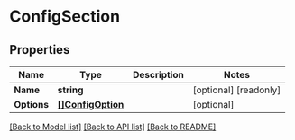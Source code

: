 # ConfigSection

## Properties

Name | Type | Description | Notes
------------ | ------------- | ------------- | -------------
**Name** | **string** |  | [optional] [readonly] 
**Options** | [**[]ConfigOption**](ConfigOption.md) |  | [optional] 

[[Back to Model list]](../README.md#documentation-for-models) [[Back to API list]](../README.md#documentation-for-api-endpoints) [[Back to README]](../README.md)


